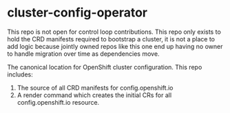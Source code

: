 # cluster-config-operator

This repo is not open for control loop contributions.
This repo only exists to hold the CRD manifests required to bootstrap a cluster, it is not a place to add logic because jointly owned repos
like this one end up having no owner to handle migration over time as dependencies move.

The canonical location for OpenShift cluster configuration. This repo includes:
 1. The source of all CRD manifests for config.openshift.io
 2. A render command which creates the initial CRs for all config.openshift.io resource.

